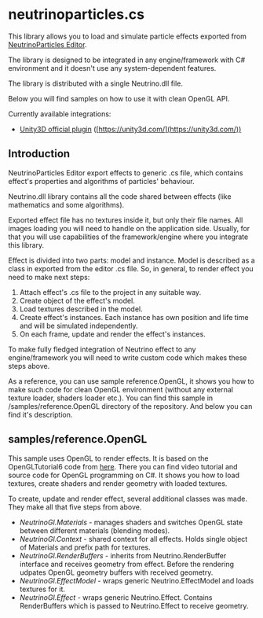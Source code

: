 # neutrinoparticles.cs
This library allows you to load and simulate particle effects exported from [NeutrinoParticles Editor](https://neutrinoparticles.com/).

The library is designed to be integrated in any engine/framework with C# environment and it doesn't use any system-dependent features. 

The library is distributed with a single Neutrino.dll file.

Below you will find samples on how to use it with clean OpenGL API.

Currently available integrations:
* [Unity3D official plugin](/distrib-unity/) ([https://unity3d.com/](https://unity3d.com/))

## Introduction
NeutrinoParticles Editor export effects to generic .cs file, which contains effect's properties and algorithms of particles' behaviour.

Neutrino.dll library contains all the code shared between effects (like mathematics and some algorithms).

Exported effect file has no textures inside it, but only their file names. All images loading you will need to handle on the application side. Usually, for that you will use capabilities of the framework/engine where you integrate this library.

Effect is divided into two parts: model and instance. Model is described as a class in exported from the editor .cs file. So, in general, to render effect you need to make next steps:

1. Attach effect's .cs file to the project in any suitable way.
2. Create object of the effect's model.
3. Load textures described in the model.
4. Create effect's instances. Each instance has own position and life time and will be simulated independently.
5. On each frame, update and render the effect's instances.

To make fully fledged integration of Neutrino effect to any engine/framework you will need to write custom code which makes these steps above.

As a reference, you can use sample reference.OpenGL, it shows you how to make such code for clean OpenGL environment (without any external texture loader, shaders loader etc.). You can find this sample in /samples/reference.OpenGL directory of the repository. And below you can find it's description.

## samples/reference.OpenGL

This sample uses OpenGL to render effects. It is based on the OpenGLTutorial6 code from [here](https://github.com/giawa/opengl4tutorials). There you can find video tutorial and source code for OpenGL programming on C#. It shows you how to load textures, create shaders and render geometry with loaded textures.

To create, update and render effect, several additional classes was made. They make all that five steps from above.

* *NeutrinoGl.Materials* - manages shaders and switches OpenGL state between different materials (blending modes).
* *NeutrinoGl.Context* - shared context for all effects. Holds single object of Materials and prefix path for textures.
* *NeutrinoGl.RenderBuffers* - inherits from Neutrino.RenderBuffer interface and receives geometry from effect. Before the rendering udpates OpenGL geometry buffers with received geometry.
* *NeutrinoGl.EffectModel* - wraps generic Neutrino.EffectModel and loads textures for it.
* *NeutrinoGl.Effect* - wraps generic Neutrino.Effect. Contains RenderBuffers which is passed to Neutrino.Effect to receive geometry.







